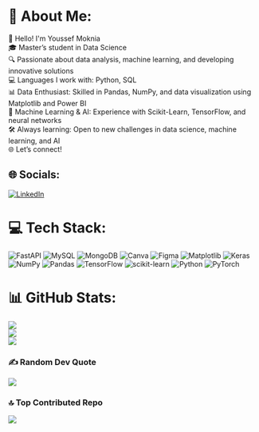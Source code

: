 # 💫 About Me:
👋 Hello! I'm Youssef Moknia<br>🎓 Master’s student in Data Science<br>🔍 Passionate about data analysis, machine learning, and developing innovative solutions<br>💻 Languages I work with: Python, SQL<br>📊 Data Enthusiast: Skilled in Pandas, NumPy, and data visualization using Matplotlib and Power BI<br>🤖 Machine Learning & AI: Experience with Scikit-Learn, TensorFlow, and neural networks<br>🛠️ Always learning: Open to new challenges in data science, machine learning, and AI<br>🌐 Let’s connect!<br>


## 🌐 Socials:
[![LinkedIn](https://img.shields.io/badge/LinkedIn-%230077B5.svg?logo=linkedin&logoColor=white)](https://linkedin.com/in/youssef-moknia) 

# 💻 Tech Stack:
![FastAPI](https://img.shields.io/badge/FastAPI-005571?style=for-the-badge&logo=fastapi) ![MySQL](https://img.shields.io/badge/mysql-4479A1.svg?style=for-the-badge&logo=mysql&logoColor=white) ![MongoDB](https://img.shields.io/badge/MongoDB-%234ea94b.svg?style=for-the-badge&logo=mongodb&logoColor=white) ![Canva](https://img.shields.io/badge/Canva-%2300C4CC.svg?style=for-the-badge&logo=Canva&logoColor=white) ![Figma](https://img.shields.io/badge/figma-%23F24E1E.svg?style=for-the-badge&logo=figma&logoColor=white) ![Matplotlib](https://img.shields.io/badge/Matplotlib-%23ffffff.svg?style=for-the-badge&logo=Matplotlib&logoColor=black) ![Keras](https://img.shields.io/badge/Keras-%23D00000.svg?style=for-the-badge&logo=Keras&logoColor=white) ![NumPy](https://img.shields.io/badge/numpy-%23013243.svg?style=for-the-badge&logo=numpy&logoColor=white) ![Pandas](https://img.shields.io/badge/pandas-%23150458.svg?style=for-the-badge&logo=pandas&logoColor=white) ![TensorFlow](https://img.shields.io/badge/TensorFlow-%23FF6F00.svg?style=for-the-badge&logo=TensorFlow&logoColor=white) ![scikit-learn](https://img.shields.io/badge/scikit--learn-%23F7931E.svg?style=for-the-badge&logo=scikit-learn&logoColor=white) ![Python](https://img.shields.io/badge/python-3670A0?style=for-the-badge&logo=python&logoColor=ffdd54) ![PyTorch](https://img.shields.io/badge/PyTorch-%23EE4C2C.svg?style=for-the-badge&logo=PyTorch&logoColor=white)
# 📊 GitHub Stats:
![](https://github-readme-stats.vercel.app/api?username=YOUSSEF-MOKNIA&theme=dark&hide_border=false&include_all_commits=false&count_private=false)<br/>
![](https://github-readme-streak-stats.herokuapp.com/?user=YOUSSEF-MOKNIA&theme=dark&hide_border=false)<br/>
![](https://github-readme-stats.vercel.app/api/top-langs/?username=YOUSSEF-MOKNIA&theme=dark&hide_border=false&include_all_commits=false&count_private=false&layout=compact)

### ✍️ Random Dev Quote
![](https://quotes-github-readme.vercel.app/api?type=horizontal&theme=radical)

### 🔝 Top Contributed Repo
![](https://github-contributor-stats.vercel.app/api?username=YOUSSEF-MOKNIA&limit=5&theme=dark&combine_all_yearly_contributions=true)

<!-- Proudly created with GPRM ( https://gprm.itsvg.in ) -->
